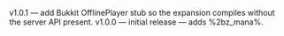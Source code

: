 v1.0.1 — add Bukkit OfflinePlayer stub so the expansion compiles without the server API present.
v1.0.0 — initial release — adds %2bz_mana%.
